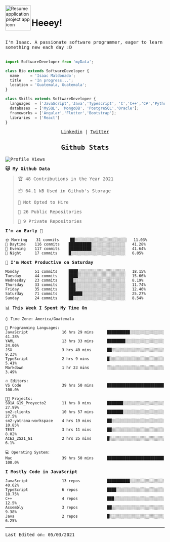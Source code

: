 <img align="left" width="80" height="80" src="https://raw.githubusercontent.com/sidbelbase/sidbelbase/master/wave.gif" alt="Resume application project app icon">

# Heeey!
 
</br>
 
<samp>
I'm Isaac. A passionate software programmer, eager to learn something new each day :D
</samp>
</br></br>



```js
import SoftwareDeveloper from 'myData';

class Bio extends SoftwareDeveloper {
  name     = 'Isaac Maldonado';
  title    = 'In progress...';
  location = 'Guatemala, Guatemala';
}

class Skills extends SoftwareDeveloper {
  languages  = ['JavaScript','Java','Typescript', 'C','C++','C#','Python','Assembly','Dart','Go'];
  databases  = ['MySQL', 'MongoDB', 'PostgreSQL','Oracle'];
  frameworks = ['Angular','Flutter','Bootstrap'];
  libraries  = ['React']
}
```

</p>
<samp>
<p align="center">
<a href="www.linkedin.com/in/isaac-maldonado-4745b2194">Linkedin</a> | <a href="https://twitter.com/Anaklusmos99">Twitter</a>
</p>

<h2 align="center"><samp>Github Stats</samp></h2>

<!--START_SECTION:waka-->
![Profile Views](http://img.shields.io/badge/Profile%20Views-1-blue)

**🐱 My Github Data** 

> 🏆 48 Contributions in the Year 2021
 > 
> 📦 64.1 kB Used in Github's Storage 
 > 
> 🚫 Not Opted to Hire
 > 
> 📜 26 Public Repositories 
 > 
> 🔑 9 Private Repositories  
 > 
**I'm an Early 🐤** 

```text
🌞 Morning    31 commits     ██░░░░░░░░░░░░░░░░░░░░░░░   11.03% 
🌆 Daytime    116 commits    ██████████░░░░░░░░░░░░░░░   41.28% 
🌃 Evening    117 commits    ██████████░░░░░░░░░░░░░░░   41.64% 
🌙 Night      17 commits     █░░░░░░░░░░░░░░░░░░░░░░░░   6.05%

```
📅 **I'm Most Productive on Saturday** 

```text
Monday       51 commits     ████░░░░░░░░░░░░░░░░░░░░░   18.15% 
Tuesday      44 commits     ████░░░░░░░░░░░░░░░░░░░░░   15.66% 
Wednesday    23 commits     ██░░░░░░░░░░░░░░░░░░░░░░░   8.19% 
Thursday     33 commits     ███░░░░░░░░░░░░░░░░░░░░░░   11.74% 
Friday       35 commits     ███░░░░░░░░░░░░░░░░░░░░░░   12.46% 
Saturday     71 commits     ██████░░░░░░░░░░░░░░░░░░░   25.27% 
Sunday       24 commits     ██░░░░░░░░░░░░░░░░░░░░░░░   8.54%

```


📊 **This Week I Spent My Time On** 

```text
⌚︎ Time Zone: America/Guatemala

💬 Programming Languages: 
JavaScript               16 hrs 29 mins      ██████████░░░░░░░░░░░░░░░   41.38% 
YAML                     13 hrs 33 mins      ████████░░░░░░░░░░░░░░░░░   34.06% 
JSX                      3 hrs 40 mins       ██░░░░░░░░░░░░░░░░░░░░░░░   9.23% 
TypeScript               2 hrs 9 mins        █░░░░░░░░░░░░░░░░░░░░░░░░   5.41% 
Markdown                 1 hr 23 mins        ░░░░░░░░░░░░░░░░░░░░░░░░░   3.49%

🔥 Editors: 
VS Code                  39 hrs 50 mins      █████████████████████████   100.0%

🐱‍💻 Projects: 
SO1A_G19_Proyecto2       11 hrs 8 mins       ███████░░░░░░░░░░░░░░░░░░   27.99% 
sm2-clients              10 hrs 57 mins      ███████░░░░░░░░░░░░░░░░░░   27.5% 
sm2-yatrana-workspace    4 hrs 19 mins       ██░░░░░░░░░░░░░░░░░░░░░░░   10.85% 
TEST                     3 hrs 11 mins       ██░░░░░░░░░░░░░░░░░░░░░░░   8.02% 
ACE2_2S21_G1             2 hrs 25 mins       █░░░░░░░░░░░░░░░░░░░░░░░░   6.1%

💻 Operating System: 
Mac                      39 hrs 50 mins      █████████████████████████   100.0%

```

**I Mostly Code in JavaScript** 

```text
JavaScript               13 repos            ██████████░░░░░░░░░░░░░░░   40.62% 
TypeScript               6 repos             ████░░░░░░░░░░░░░░░░░░░░░   18.75% 
C++                      4 repos             ███░░░░░░░░░░░░░░░░░░░░░░   12.5% 
Assembly                 3 repos             ██░░░░░░░░░░░░░░░░░░░░░░░   9.38% 
Java                     2 repos             █░░░░░░░░░░░░░░░░░░░░░░░░   6.25%

```



<!--END_SECTION:waka-->

------

Last Edited on: 05/03/2021

